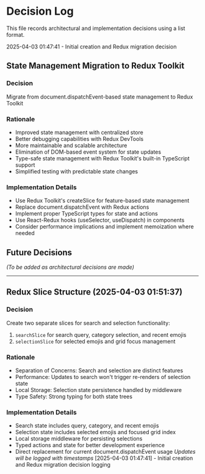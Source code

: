# Decision Log

This file records architectural and implementation decisions using a list format.

2025-04-03 01:47:41 - Initial creation and Redux migration decision

## State Management Migration to Redux Toolkit

### Decision
Migrate from document.dispatchEvent-based state management to Redux Toolkit

### Rationale
* Improved state management with centralized store
* Better debugging capabilities with Redux DevTools
* More maintainable and scalable architecture
* Elimination of DOM-based event system for state updates
* Type-safe state management with Redux Toolkit's built-in TypeScript support
* Simplified testing with predictable state changes

### Implementation Details
* Use Redux Toolkit's createSlice for feature-based state management
* Replace document.dispatchEvent with Redux actions
* Implement proper TypeScript types for state and actions
* Use React-Redux hooks (useSelector, useDispatch) in components
* Consider performance implications and implement memoization where needed

## Future Decisions
*(To be added as architectural decisions are made)*

---


## Redux Slice Structure (2025-04-03 01:51:37)

### Decision
Create two separate slices for search and selection functionality:
1. `searchSlice` for search query, category selection, and recent emojis
2. `selectionSlice` for selected emojis and grid focus management

### Rationale
* Separation of Concerns: Search and selection are distinct features
* Performance: Updates to search won't trigger re-renders of selection state
* Local Storage: Selection state persistence handled by middleware
* Type Safety: Strong typing for both state trees

### Implementation Details
* Search state includes query, category, and recent emojis
* Selection state includes selected emojis and focused grid index
* Local storage middleware for persisting selections
* Typed actions and state for better development experience
* Direct replacement for current document.dispatchEvent usage
*Updates will be logged with timestamps*
[2025-04-03 01:47:41] - Initial creation and Redux migration decision logging